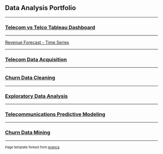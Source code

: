 ## Data Analysis Portfolio


---


### [Telecom vs Telco Tableau Dashboard](https://public.tableau.com/app/profile/andraine.wallace/viz/D210Book2/Analysis)



---

[Revenue Forecast - Time Series](https://github.com/zibba101/Revenue_Forecast_TimeSeries)


---

### [Telecom Data Acquisition](https://github.com/zibba101/Data_Acquisition)


---
### [Churn Data Cleaning](https://github.com/zibba101/Churn_Data_Cleaning)


---
### [Exploratory Data Analysis](https://github.com/zibba101/Churn_Exploratory_Analysis)


---
### [Telecommunications Predictive Modeling](https://github.com/zibba101/Telecom_Predictive_Modeling)


---
### [Churn Data Mining](https://github.com/zibba101/Churn_Data_Mining)




---
<p style="font-size:11px">Page template forked from <a href="https://github.com/evanca/quick-portfolio">evanca</a></p>
<!-- Remove above link if you don't want to attibute -->
